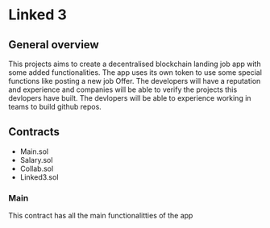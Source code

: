 # Linked 3

## General overview

This projects aims to create a decentralised blockchain landing job app with some added functionalities. The app uses its own token to use some special functions like posting a new job Offer. The developers will have a reputation and
experience and companies will be able to verify the projects this devlopers have built. The devlopers will be able to
experience working in teams to build github repos.

## Contracts

- Main.sol
- Salary.sol
- Collab.sol
- Linked3.sol

### Main

This contract has all the main functionalitties of the app
